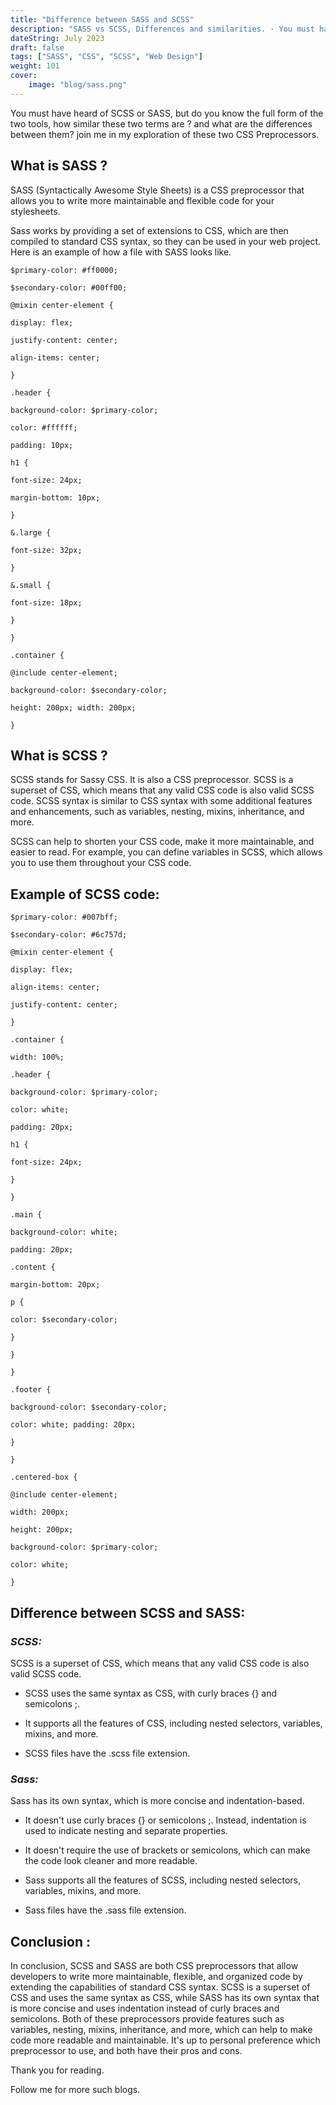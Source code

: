 ```yaml
---
title: "Difference between SASS and SCSS"
description: "SASS vs SCSS, Differences and similarities. · You must have heard of SCSS or SASS, but do you know the full form of the two tools, how similar these two..."
dateString: July 2023
draft: false
tags: ["SASS", "CSS", "SCSS", "Web Design"]
weight: 101
cover:
    image: "blog/sass.png"
---
```


You must have heard of SCSS or SASS, but do you know the full form of the two tools, how similar these two terms are ? and what are the differences between them? join me in my exploration of these two CSS Preprocessors.

## What is SASS ?
SASS (Syntactically Awesome Style Sheets) is a CSS preprocessor that allows you to write more maintainable and flexible code for your stylesheets.

Sass works by providing a set of extensions to CSS, which are then compiled to standard CSS syntax, so they can be used in your web project. Here is an example of how a file with SASS looks like.


```
$primary-color: #ff0000;

$secondary-color: #00ff00;

@mixin center-element {

display: flex;

justify-content: center;

align-items: center;

}

.header {

background-color: $primary-color;

color: #ffffff;

padding: 10px;

h1 {

font-size: 24px;

margin-bottom: 10px;

}

&.large {

font-size: 32px;

}

&.small {

font-size: 18px;

}

}

.container {

@include center-element;

background-color: $secondary-color;

height: 200px; width: 200px;

}
```

## What is SCSS ?
SCSS stands for Sassy CSS. It is also a CSS preprocessor. SCSS is a superset of CSS, which means that any valid CSS code is also valid SCSS code. SCSS syntax is similar to CSS syntax with some additional features and enhancements, such as variables, nesting, mixins, inheritance, and more.

SCSS can help to shorten your CSS code, make it more maintainable, and easier to read. For example, you can define variables in SCSS, which allows you to use them throughout your CSS code.

## Example of SCSS code:


```
$primary-color: #007bff;

$secondary-color: #6c757d;

@mixin center-element {

display: flex;

align-items: center;

justify-content: center;

}

.container {

width: 100%;

.header {

background-color: $primary-color;

color: white;

padding: 20px;

h1 {

font-size: 24px;

}

}

.main {

background-color: white;

padding: 20px;

.content {

margin-bottom: 20px;

p {

color: $secondary-color;

}

}

}

.footer {

background-color: $secondary-color;

color: white; padding: 20px;

}

}

.centered-box {

@include center-element;

width: 200px;

height: 200px;

background-color: $primary-color;

color: white;

}
```


## Difference between SCSS and SASS:
### ***SCSS:***
SCSS is a superset of CSS, which means that any valid CSS code is also valid SCSS code.

- SCSS uses the same syntax as CSS, with curly braces {} and semicolons ;.

- It supports all the features of CSS, including nested selectors, variables, mixins, and more.

- SCSS files have the .scss file extension.

### ***Sass:***
Sass has its own syntax, which is more concise and indentation-based.

- It doesn't use curly braces {} or semicolons ;. Instead, indentation is used to indicate nesting and separate properties.

- It doesn't require the use of brackets or semicolons, which can make the code look cleaner and more readable.

- Sass supports all the features of SCSS, including nested selectors, variables, mixins, and more.

- Sass files have the .sass file extension.

## Conclusion :
In conclusion, SCSS and SASS are both CSS preprocessors that allow developers to write more maintainable, flexible, and organized code by extending the capabilities of standard CSS syntax. SCSS is a superset of CSS and uses the same syntax as CSS, while SASS has its own syntax that is more concise and uses indentation instead of curly braces and semicolons. Both of these preprocessors provide features such as variables, nesting, mixins, inheritance, and more, which can help to make code more readable and maintainable. It's up to personal preference which preprocessor to use, and both have their pros and cons.

Thank you for reading.

Follow me for more such blogs.